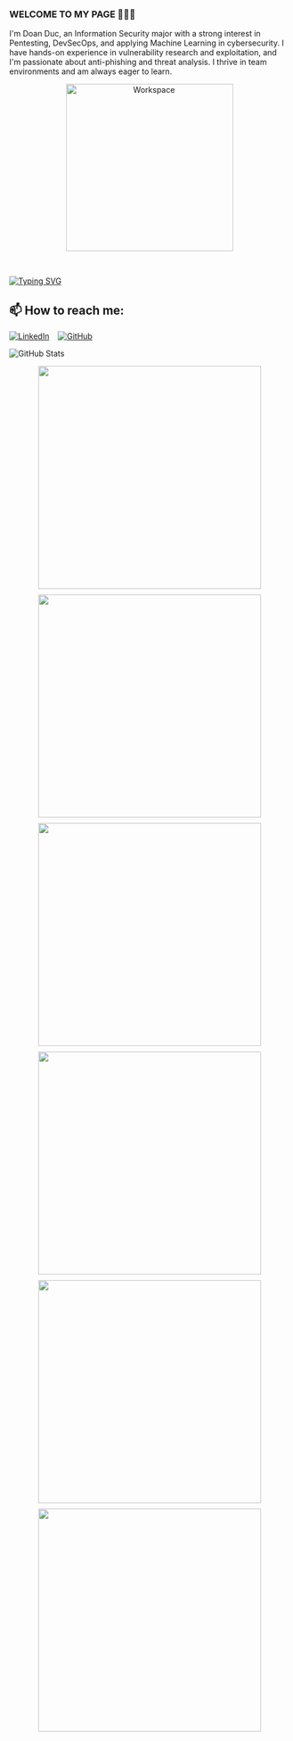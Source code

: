 ### WELCOME TO MY PAGE 👋👋👋
I'm Doan Duc, an Information Security major with a strong interest in Pentesting, DevSecOps, and applying Machine Learning in cybersecurity. I have hands-on experience in vulnerability research and exploitation, and I'm passionate about anti-phishing and threat analysis. I thrive in team environments and am always eager to learn.
<br>
<p align="center">
  <img width="300px" src="https://user-images.githubusercontent.com/74038190/229223263-cf2e4b07-2615-4f87-9c38-e37600f8381a.gif" alt="Workspace">
</p>

<br>

[![Typing SVG](https://readme-typing-svg.demolab.com?font=Unbounded&weight=800&size=80&duration=5000&pause=1000&color=FFFFFF&background=1E42FF00&center=true&height=120&width=1000&lines=DOAN+DUC)](https://myozz.carrd.co/)


## 📫 How to reach me: 

[![LinkedIn](https://img.shields.io/badge/LinkedIn-0077B5?logo=linkedin&logoColor=white)](https://www.linkedin.com/in/doanduc1704/)&nbsp;&nbsp;&nbsp; [![GitHub](https://img.shields.io/badge/GitHub-000?logo=github&logoColor=white)](https://github.com/doanmanhducz)

![GitHub Stats](https://github-readme-stats.vercel.app/api?username=doanmanhducz&hide=stars,contribs&show_icons=true&theme=holi&border_color=71a9e&rank_icon=github&line_height=24)

<div style="display: flex; flex-wrap: wrap; justify-content: center; gap: 10px;">
  <a href="https://github.com/doanmanhducz/Eureka2024WEB">
    <img src="https://github-readme-stats.vercel.app/api/pin/?username=doanmanhducz&repo=Eureka2024WeB&theme=radical" width="400"/>
  </a>
  <a href="https://github.com/doanmanhducz/YDCC">
    <img src="https://github-readme-stats.vercel.app/api/pin/?username=doanmanhducz&repo=YDCc&theme=merko" width="400"/>
  </a>
  <a href="https://github.com/doanmanhducz/Pong-Python">
    <img src="https://github-readme-stats.vercel.app/api/pin/?username=doanmanhducz&repo=Pong-Python&theme=gruvbox" width="400"/>
  </a>
 <a href="https://github.com/doanmanhducz/Cryptography-CP-ABE">
    <img src="https://github-readme-stats.vercel.app/api/pin/?username=doanmanhducz&repo=Cryptography-CP-ABe&theme=dark" width="400"/>
  </a>
   <a href="https://github.com/doanmanhducz/Steganography">
    <img src="https://github-readme-stats.vercel.app/api/pin/?username=doanmanhducz&repo=Steganography&theme=tokyonight" width="400"/>
  </a>
  </a>
   <a href="https://github.com/doanmanhducz/WebsiteMalwareDetection">
    <img src="https://github-readme-stats.vercel.app/api/pin/?username=doanmanhducz&repo=WebsiteMalwareDetection&theme=nightowl" width="400"/>
  </a>
</div>
 


